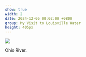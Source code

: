```yaml
---
show: true
width: 2
date: 2024-12-05 00:02:00 +0800
group: My Visit to Louisville Water
height: 405px
---
```

<div>
  <img class="lazy w-100 rounded-top" src="{{ '/assets/images/LWC_Pics/LWCVisit4.jpg' | relative_url }}">
  <div class="card-body">
    <p class="card-text">
      Ohio River.
    </p>
  </div>
</div>
